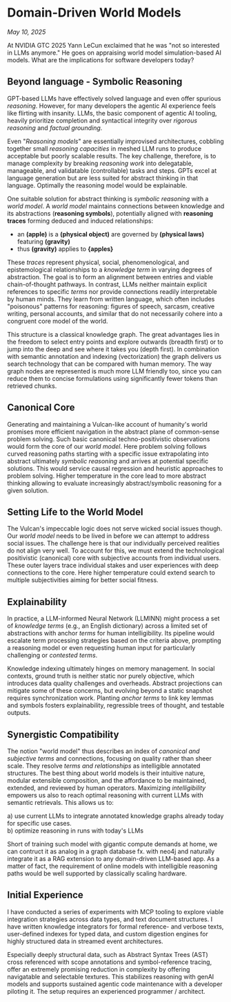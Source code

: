 # Domain-Driven World Models

*May 10, 2025*

At NVIDIA GTC 2025 Yann LeCun exclaimed that he was "not so interested in LLMs anymore." He goes on appraising world model simulation-based AI models. What are the implications for software developers today?

## Beyond language - Symbolic Reasoning

GPT-based LLMs have effectively solved language and even offer spurious _reasoning_. However, for many developers the agentic AI experience feels like flirting with insanity. LLMs, the basic component of agentic AI tooling, heavily prioritize completion and syntactical integrity over _rigorous reasoning_ and _factual grounding_.

Even "_Reasoning models_" are essentially improvised architectures, cobbling together small _reasoning capacities_ in meshed LLM runs to produce acceptable but poorly scalable results. The key challenge, therefore, is to manage complexity by breaking _reasoning work_ into delegatable, manageable, and validatable (controllable) tasks and steps. GPTs excel at language generation but are less suited for abstract thinking in that language. Optimally the reasoning model would be explainable.

One suitable solution for abstract thinking is _symbolic reasoning_ with a _world model_. A _world model_ maintains connections between knowledge and its abstractions (**reasoning symbols**), potentially aligned with **reasoning traces** forming deduced and induced relationships:

- an **(apple)** is a **(physical object)** are governed by **(physical laws)** featuring **(gravity)**
- thus **(gravity)** applies to **{apples}**

These _traces_ represent physical, social, phenomenological, and epistemological relationships to a _knowledge term_ in varying degrees of abstraction. The goal is to form an alignment between entries and viable chain-of-thought pathways. In contrast, LLMs neither maintain explicit references to specific _terms_ nor provide connections readily interpretable by human minds. They learn from written language, which often includes "poisonous" patterns for reasoning: figures of speech, sarcasm, creative writing, personal accounts, and similar that do not necessarily cohere into a congruent core model of the world.

This structure is a classical knowledge graph. The great advantages lies in the freedom to select entry points and explore outwards (breadth first) or to jump into the deep and see where it takes you (depth first). In combination with semantic annotation and indexing (vectorization) the graph delivers us search technology that can be compared with human memory. The way graph nodes are represented is much more LLM friendly too, since you can reduce them to concise formulations using significantly fewer tokens than retrieved chunks.

## Canonical Core

Generating and maintaining a Vulcan-like account of humanity's world promises more efficient navigation in the abstract plane of common-sense problem solving. Such basic canonical techno-positivistic observations would form the core of our _world model_. Here problem solving follows curved reasoning paths starting with a specific issue extrapolating into abstract ultimately _symbolic reasoning_ and arrives at potential specific solutions. This would service causal regression and heuristic approaches to problem solving. Higher temperature in the core lead to more abstract thinking allowing to evaluate increasingly abstract/symbolic reasoning for a given solution.

## Setting Life to the World Model

The Vulcan's impeccable logic does not serve wicked social issues though. Our _world model_ needs to be lived in before we can attempt to address social issues. The challenge here is that our individually perceived realities do not align very well. To account for this, we must extend the technological positivistic (canonical) core with subjective accounts from individual users. These outer layers trace individual stakes and user experiences with deep connections to the core. Here higher temperature could extend search to multiple subjectivities aiming for better social fitness.

## Explainability

In practice, a LLM-informed Neural Network (LLMINN) might process a set of _knowledge terms_ (e.g., an English dictionary) across a limited set of abstractions with anchor _terms_ for human intelligibility. Its pipeline would escalate term processing strategies based on the criteria above, prompting a reasoning model or even requesting human input for particularly challenging or _contested terms_.

Knowledge indexing ultimately hinges on memory management. In social contexts, ground truth is neither static nor purely objective, which introduces data quality challenges and overheads. Abstract projections can mitigate some of these concerns, but evolving beyond a static snapshot requires synchronization work. Planting _anchor terms_ to link key lemmas and symbols fosters explainability, regressible trees of thought, and testable outputs.

## Synergistic Compatibility

The notion "world model" thus describes an index of _canonical and subjective terms_ and connections, focusing on quality rather than sheer scale. They resolve _terms and relationships_ as intelligible annotated structures. The best thing about world models is their intuitive nature, modular extensible composition, and the affordance to be maintained, extended, and reviewed by human operators. Maximizing _intelligibility_ empowers us also to reach optimal reasoning with current LLMs with semantic retrievals. This allows us to:

a) use current LLMs to integrate annotated knowledge graphs already today for specific use cases.  
b) optimize reasoning in runs with today's LLMs

Short of training such model with gigantic compute demands at home, we can contruct it as analog in a graph database fx. with neo4j and naturally integrate it as a RAG extension to any domain-driven LLM-based app. As a matter of fact, the requirement of online models with intelligible reasoning paths would be well supported by classically scaling hardware.

## Initial Experience

I have conducted a series of experiments with MCP tooling to explore viable integration strategies across data types, and text document structures. I have written knowledge integrators for formal reference- and verbose texts, user-defined indexes for typed data, and custom digestion engines for highly structured data in streamed event architectures.

Especially deeply structural data, such as Abstract Syntax Trees (AST) cross referenced with scope annotations and symbol-reference tracing, offer an extremely promising reduction in complexity by offering navigatable and selectable textures. This stabilizes reasoning with genAI models and supports sustained agentic code maintenance with a developer piloting it. The setup requires an experienced programmer / architect.
